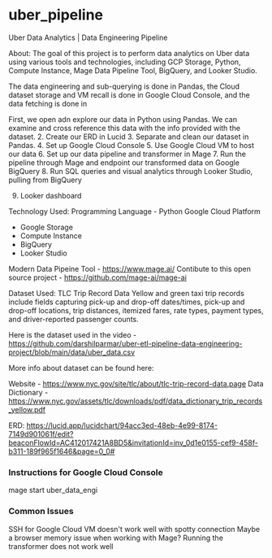 # uber_pipeline

Uber Data Analytics | Data Engineering Pipeline

About: 
The goal of this project is to perform data analytics on Uber data using various tools and technologies, including GCP Storage, Python, Compute Instance, Mage Data Pipeline Tool, BigQuery, and Looker Studio.

The data engineering and sub-querying is done in Pandas, the Cloud dataset storage and VM recall is done in Google Cloud Console, and the data fetching is done in 

First, we open adn explore our data in Python using Pandas. We can examine and cross reference this data with the info provided with the dataset. 
2. Create our ERD in Lucid
3. Separate and clean our dataset in Pandas. 
4. Set up Google Cloud Console
5. Use Google Cloud VM to host our data
6. Set up our data pipeline and transformer in Mage
7. Run the pipeline through Mage and endpoint our transformed data on Google BigQuery
8. Run SQL queries and visual analytics through Looker Studio, pulling from BigQuery

9. Looker dashboard

Technology Used:
Programming Language - Python
Google Cloud Platform
- Google Storage
- Compute Instance
- BigQuery
- Looker Studio

Modern Data Pipeine Tool - https://www.mage.ai/
Contibute to this open source project - https://github.com/mage-ai/mage-ai

Dataset Used:
TLC Trip Record Data Yellow and green taxi trip records include fields capturing pick-up and drop-off dates/times, pick-up and drop-off locations, trip distances, itemized fares, rate types, payment types, and driver-reported passenger counts.

Here is the dataset used in the video - https://github.com/darshilparmar/uber-etl-pipeline-data-engineering-project/blob/main/data/uber_data.csv

More info about dataset can be found here:

Website - https://www.nyc.gov/site/tlc/about/tlc-trip-record-data.page
Data Dictionary - https://www.nyc.gov/assets/tlc/downloads/pdf/data_dictionary_trip_records_yellow.pdf

ERD: 
https://lucid.app/lucidchart/94acc3ed-48eb-4e99-8174-7149d901061f/edit?beaconFlowId=AC412017421A8BD5&invitationId=inv_0d1e0155-cef9-458f-b311-189f965f1646&page=0_0#


### Instructions for Google Cloud Console
mage start uber_data_engi


### Common Issues
SSH for Google Cloud VM doesn't work well with spotty connection
Maybe a browser memory issue when working with Mage? Running the transformer does not work well
